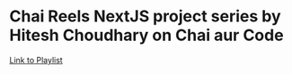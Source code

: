 # Chai Reels NextJS project series by Hitesh Choudhary on Chai aur Code

[Link to Playlist](https://www.youtube.com/playlist?list=PLu71SKxNbfoBwut0coTT46oHz8q6xl2tO)
